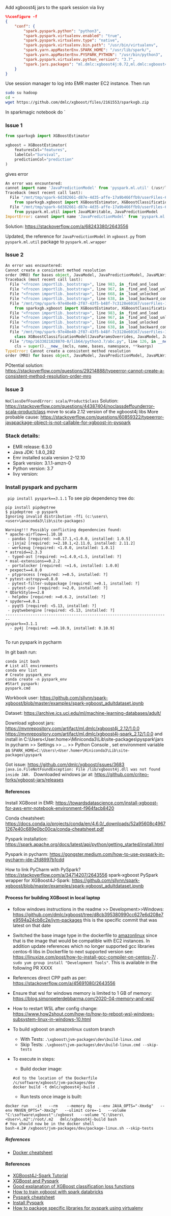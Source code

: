 Add xgboost4j jars to the spark session via livy
```json
%%configure -f
{
	"conf": {
		"spark.pyspark.python": "python3",
		"spark.pyspark.virtualenv.enabled": "true",
		"spark.pyspark.virtualenv.type": "native",
		"spark.pyspark.virtualenv.bin.path": "/usr/bin/virtualenv",
		"spark.yarn.appMasterEnv.SPARK_HOME": "/usr/lib/spark/",
		"spark.yarn.appMasterEnv.PYSPARK_PYTHON": "/usr/bin/python3",
		"spark.pyspark.virtualenv.python_version": "3.7",
		"spark.jars.packages": "ml.dmlc:xgboost4j:0.72,ml.dmlc:xgboost4j-spark:0.72"
	}
}
```
Use session manager to log into EMR master EC2 instance. Then run
```sh
sudo su hadoop
cd ~
wget https://github.com/dmlc/xgboost/files/2161553/sparkxgb.zip
```
In sparkmagic notebook do
`


### Issue 1
```python
from sparkxgb import XGBoostEstimator

xgboost = XGBoostEstimator(
    featuresCol="features", 
    labelCol="Survival", 
    predictionCol="prediction"
)
```
gives error
```python
An error was encountered:
cannot import name 'JavaPredictionModel' from 'pyspark.ml.util' (/usr/lib/spark/python/lib/pyspark.zip/pyspark/ml/util.py)
Traceback (most recent call last):
  File "/mnt/tmp/spark-6d382661-d87e-4d35-affe-17a9b466ffb9/userFiles-6cb92273-1bd9-496f-a765-9d0aa880b71d/sparkxgb.zip/sparkxgb/__init__.py", line 20, in <module>
    from sparkxgb.xgboost import XGBoostEstimator, XGBoostClassificationModel, XGBoostRegressionModel
  File "/mnt/tmp/spark-6d382661-d87e-4d35-affe-17a9b466ffb9/userFiles-6cb92273-1bd9-496f-a765-9d0aa880b71d/sparkxgb.zip/sparkxgb/xgboost.py", line 21, in <module>
    from pyspark.ml.util import JavaMLWritable, JavaPredictionModel
ImportError: cannot import name 'JavaPredictionModel' from 'pyspark.ml.util' (/usr/lib/spark/python/lib/pyspark.zip/pyspark/ml/util.py)

```
Solution: https://stackoverflow.com/a/68243380/2643556

Updated, the reference for `JavaPredictionModel` in `xgboost.py` from `pyspark.ml.util` package to `pyspark.ml.wrapper` 

### Issue 2
```python
An error was encountered:
Cannot create a consistent method resolution
order (MRO) for bases object, JavaModel, JavaPredictionModel, JavaMLWritable, XGBoostReadable
Traceback (most recent call last):
  File "<frozen importlib._bootstrap>", line 983, in _find_and_load
  File "<frozen importlib._bootstrap>", line 967, in _find_and_load_unlocked
  File "<frozen importlib._bootstrap>", line 668, in _load_unlocked
  File "<frozen importlib._bootstrap>", line 638, in _load_backward_compatible
  File "/mnt/tmp/spark-97e40e40-2f87-43f5-b48f-7c3128e60167/userFiles-18f60080-1b96-4832-b197-51a85580835e/sparkxgb-updated.zip/sparkxgb/__init__.py", line 20, in <module>
    from sparkxgb.xgboost import XGBoostEstimator, XGBoostClassificationModel, XGBoostRegressionModel
  File "<frozen importlib._bootstrap>", line 983, in _find_and_load
  File "<frozen importlib._bootstrap>", line 967, in _find_and_load_unlocked
  File "<frozen importlib._bootstrap>", line 668, in _load_unlocked
  File "<frozen importlib._bootstrap>", line 638, in _load_backward_compatible
  File "/mnt/tmp/spark-97e40e40-2f87-43f5-b48f-7c3128e60167/userFiles-18f60080-1b96-4832-b197-51a85580835e/sparkxgb-updated.zip/sparkxgb/xgboost.py", line 184, in <module>
    class XGBoostClassificationModel(JavaParamsOverrides, JavaModel, JavaPredictionModel, JavaMLWritable, XGBoostReadable):
  File "/tmp/1633021828870-0/lib64/python3.7/abc.py", line 126, in __new__
    cls = super().__new__(mcls, name, bases, namespace, **kwargs)
TypeError: Cannot create a consistent method resolution
order (MRO) for bases object, JavaModel, JavaPredictionModel, JavaMLWritable, XGBoostReadable
```

POtential solution: https://stackoverflow.com/questions/29214888/typeerror-cannot-create-a-consistent-method-resolution-order-mro

### Issue 3
`NoClassDefFoundError: scala/Product$class`
Solution: https://stackoverflow.com/questions/44387404/noclassdeffounderror-scala-productclass move to scala 2.12 version of the xgboost4j libs
More probable cause: https://stackoverflow.com/questions/60859322/typeerror-javapackage-object-is-not-callable-for-xgboost-in-pyspark

### Stack details: 
* EMR release: 6.3.0
* Java JDK: 1.8.0_282
* Emr installed scala version 2-12.10
* Spark version:  3.1.1-amzn-0
* Python version: 3.7
* livy version: 
### Install pyspark and pycharm
` pip install pyspark==3.1.1`
To see pip dependency tree do:
```
pip install pipdeptree
$ pipdeptree -p pyspark
Ignoring invalid distribution -ffi (c:\users\<user>\anaconda3\lib\site-packages)

Warning!!! Possibly conflicting dependencies found:
* apache-airflow==1.10.10
 - pandas [required: >=0.17.1,<1.0.0, installed: 1.0.5]
 - jinja2 [required: >=2.10.1,<2.11.0, installed: 2.11.2]
 - werkzeug [required: <1.0.0, installed: 1.0.1]
* astroid==2.3.3
 - typed-ast [required: >=1.4.0,<1.5, installed: ?]
* msal-extensions==0.2.2
 - portalocker [required: ~=1.6, installed: 1.0.0]
* pexpect==4.8.0
 - ptyprocess [required: >=0.5, installed: ?]
* pytest-astropy==0.8.0
 - pytest-filter-subpackage [required: >=0.1, installed: ?]
 - pytest-cov [required: >=2.0, installed: ?]
* QDarkStyle==2.8
 - helpdev [required: >=0.6.2, installed: ?]
* spyder==4.0.1
 - pyqt5 [required: <5.13, installed: ?]
 - pyqtwebengine [required: <5.13, installed: ?]
------------------------------------------------------------------------
pyspark==3.1.1
  - py4j [required: ==0.10.9, installed: 0.10.9]


```
To run pyspark in pycharm

In git bash run:
```
conda init bash
# List all environments
conda env list
# Create pyspark_env
conda create -n pyspark_env
#Start pyspark: 
pyspark.cmd

```
Workbook user: https://github.com/sllynn/spark-xgboost/blob/master/examples/spark-xgboost_adultdataset.ipynb

Dataset: https://archive.ics.uci.edu/ml/machine-learning-databases/adult/ 

Download xgboost jars: 
https://mvnrepository.com/artifact/ml.dmlc/xgboost4j_2.12/1.0.0
https://mvnrepository.com/artifact/ml.dmlc/xgboost4j-spark_2.12/1.0.0
and install in C:\Users\<User.home>\Miniconda3\Lib\site-packages\pyspark\jars
In pycharm >> Settings >> ... >> Python Console , set environment variable as `SPARK_HOME=C:\Users\<User.home>\Miniconda3\Lib\site-packages\pyspark`

Got issue: https://github.com/dmlc/xgboost/issues/3683 `java.io.FileNotFoundException: File /lib/xgboost4j.dll was not found inside JAR.
`
Downloaded windows jar at: https://github.com/criteo-forks/xgboost-jars/releases


#### References
Install XGBoost in EMR: https://towardsdatascience.com/install-xgboost-for-aws-emr-notebook-environment-f964facb8420

Conda cheatsheet: https://docs.conda.io/projects/conda/en/4.6.0/_downloads/52a95608c49671267e40c689e0bc00ca/conda-cheatsheet.pdf

Pyspark installation: https://spark.apache.org/docs/latest/api/python/getting_started/install.html

Pyspark in pycharm: https://gongster.medium.com/how-to-use-pyspark-in-pycharm-ide-2fd8997b1cdd


How to link PyCharm with PySpark? https://stackoverflow.com/a/34714207/2643556
spark-xgboost PySpark wrapper for XGBoost4J-Spark: https://github.com/sllynn/spark-xgboost/blob/master/examples/spark-xgboost_adultdataset.ipynb

#### Process for building XGBoost in local laptop
* follow windows instructions in the readme >> Development>>Windows: https://github.com/dmlc/xgboost/tree/d8cb395380990cc627e6d208e7e9594a24cb8c2e/jvm-packages this is the specific commit that was latest on that date
* Switched the base image type in the dockerfile to [amazonlinux](https://hub.docker.com/_/amazonlinux) since that is the image that would be compatible with EC2 instances. In addition update references which  no longer supported gcc libraries centos-6 libs in Dockerfile to next supported version see: https://linuxize.com/post/how-to-install-gcc-compiler-on-centos-7/ . `sudo yum group install "Development Tools"`. This is available in the following PR XXXX
* References direct CPP path as per: https://stackoverflow.com/a/45691080/2643556
* Ensure that wsl for windows memory is limited to 1 GB of memory: https://blog.simonpeterdebbarma.com/2020-04-memory-and-wsl/
* How to restart WSL after config change: https://www.how2shout.com/how-to/how-to-reboot-wsl-windows-subsystem-linux-in-windows-10.html
* To build xgboost on amazonlinux custom branch
  * With Tests: `.\xgboost\jvm-packages\dev\build-linux.cmd`
  * Skip Tests: `.\xgboost\jvm-packages\dev\build-linux.cmd --skip-tests`

* To execute in steps:
  * Build docker image: 
  ```
  #cd to the location of the Dockerfile
  /c/software/xgboost/jvm-packages/dev
  docker build -t dmlc/xgboost4j-build .
  ```
  
  * Run tests once image is built: 
 ```
 docker run   -it   --rm    --memory 8g   --env JAVA_OPTS="-Xmx6g"   --env MAVEN_OPTS="-Xmx2g"   --ulimit core=-1   --volume "C:\software\xgboost":/xgboost   --volume "C:\Users\<User>\.m2":/root/.m2   dmlc/xgboost4j-build bash
 # You should now be in the docker shell   
bash-4.2# /xgboost/jvm-packages/dev/package-linux.sh --skip-tests 
 ```

##### References
* [Docker cheatsheet](https://www.docker.com/sites/default/files/d8/2019-09/docker-cheat-sheet.pdf)
#### References
* [XGBoost4J-Spark Tutorial](https://xgboost.readthedocs.io/en/latest/jvm/xgboost4j_spark_tutorial.html)
* [XGBoost and Pyspark](https://towardsdatascience.com/pyspark-and-xgboost-integration-tested-on-the-kaggle-titanic-dataset-4e75a568bdb)
* [Good explanation of XGBoost classification loss functions](https://towardsdatascience.com/xgboost-mathematics-explained-58262530904a)
* [How to train xgboost with spark databricks](https://databricks.com/blog/2020/11/16/how-to-train-xgboost-with-spark.html)
* [Pyspark cheatsheet](http://datacamp-community-prod.s3.amazonaws.com/acfa4325-1d43-4542-8ce4-bea2d287db10)
* [Install Pyspark](https://www.datacamp.com/community/tutorials/apache-spark-python)
* [How to package specific libraries for pyspark using virtualenv](https://spark.apache.org/docs/latest/api/python/user_guide/python_packaging.html#using-virtualenv)
